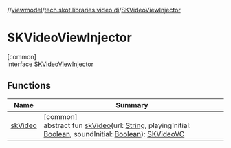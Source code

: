 //[viewmodel](../../../index.md)/[tech.skot.libraries.video.di](../index.md)/[SKVideoViewInjector](index.md)

# SKVideoViewInjector

[common]\
interface [SKVideoViewInjector](index.md)

## Functions

| Name | Summary |
|---|---|
| [skVideo](sk-video.md) | [common]<br>abstract fun [skVideo](sk-video.md)(url: [String](https://kotlinlang.org/api/latest/jvm/stdlib/kotlin/-string/index.html), playingInitial: [Boolean](https://kotlinlang.org/api/latest/jvm/stdlib/kotlin/-boolean/index.html), soundInitial: [Boolean](https://kotlinlang.org/api/latest/jvm/stdlib/kotlin/-boolean/index.html)): [SKVideoVC](../../../../viewcontract/viewcontract/tech.skot.libraries.video/-s-k-video-v-c/index.md) |
